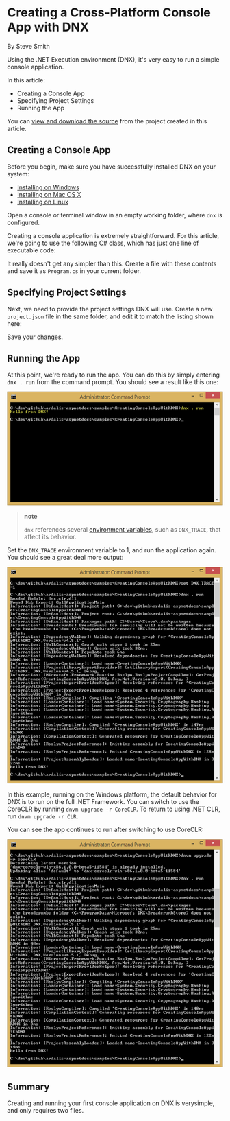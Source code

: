 Creating a Cross-Platform Console App with DNX
==============================================

By Steve Smith

Using the .NET Execution environment (DNX), it's very easy to run a simple console application.

In this article:

- Creating a Console App
- Specifying Project Settings
- Running the App

You can [view and download the source](https://github.com/aspnet/Docs/tree/master/samples/CreatingConsoleAppWithDNX) from the project created in this article.

Creating a Console App
----------------------

Before you begin, make sure you have successfully installed DNX on your system:

- [Installing on Windows](installing-core-windows.md)
- [Installing on Mac OS X](installing-core-osx.md)
- [Installing on Linux](installing-core-linux.md)

Open a console or terminal window in an empty working folder, where `dnx` is configured.

Creating a console application is extremely straightforward. For this article, we're going to use the following C\# class, which has just one line of executable code:

It really doesn't get any simpler than this. Create a file with these contents and save it as `Program.cs` in your current folder.

Specifying Project Settings
---------------------------

Next, we need to provide the project settings DNX will use. Create a new `project.json` file in the same folder, and edit it to match the listing shown here:

Save your changes.

Running the App
---------------

At this point, we're ready to run the app.
You can do this by simply entering `dnx . run` from the command prompt.
You should see a result like this one:

![image](images/dnx-run.png)

> **note**
>
> `dnx` references several [environment variables](https://github.com/aspnet/Home/wiki/Environment-Variables), such as `DNX_TRACE`, that affect its behavior.

Set the `DNX_TRACE` environment variable to 1, and run the application again.
You should see a great deal more output:

![image](images/dnx-trace-run.png)

In this example, running on the Windows platform, the default behavior for DNX is to run on the full .NET Framework.
You can switch to use the CoreCLR by running `dnvm upgrade -r CoreCLR`.
To return to using .NET CLR, run `dnvm upgrade -r CLR`.

You can see the app continues to run after switching to use CoreCLR:

![image](images/dnx-trace-coreclr-run.png)

Summary
-------

Creating and running your first console application on DNX is verysimple, and only requires two files.
